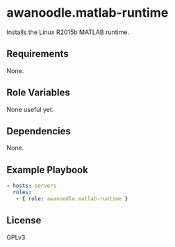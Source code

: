 # awanoodle.matlab-runtime

Installs the Linux R2015b MATLAB runtime.

## Requirements

None.

## Role Variables

None useful yet. 

## Dependencies

None.

## Example Playbook

```yaml
- hosts: servers
  roles:
   - { role: awanoodle.matlab-runtime }
```

License
-------

GPLv3
